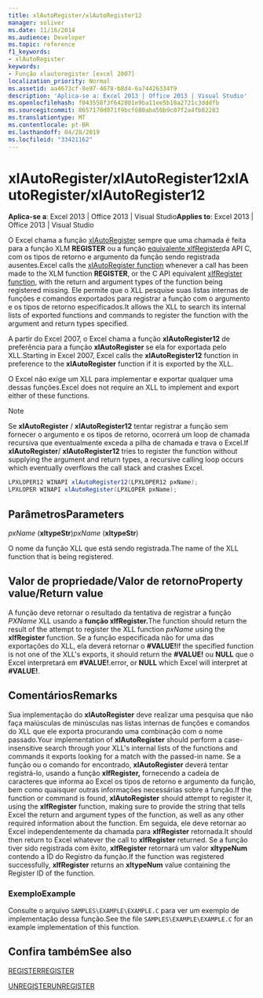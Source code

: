```yaml
---
title: xlAutoRegister/xlAutoRegister12
manager: soliver
ms.date: 11/16/2014
ms.audience: Developer
ms.topic: reference
f1_keywords:
- xlAutoRegister
keywords:
- Função xlautoregister [excel 2007]
localization_priority: Normal
ms.assetid: aa4673cf-8e97-4678-b8d4-6a74426334f9
description: 'Aplica-se a: Excel 2013 | Office 2013 | Visual Studio'
ms.openlocfilehash: f043558f3f642001e9ba11ee5b18a2721c3dddfb
ms.sourcegitcommit: 8657170d071f9bcf680aba50b9c07f2a4fb82283
ms.translationtype: MT
ms.contentlocale: pt-BR
ms.lasthandoff: 04/28/2019
ms.locfileid: "33421162"
---
```

# <a name="xlautoregisterxlautoregister12"></a><span data-ttu-id="d06be-104">xlAutoRegister/xlAutoRegister12</span><span class="sxs-lookup"><span data-stu-id="d06be-104">xlAutoRegister/xlAutoRegister12</span></span>

 <span data-ttu-id="d06be-105">**Aplica-se a**: Excel 2013 | Office 2013 | Visual Studio</span><span class="sxs-lookup"><span data-stu-id="d06be-105">**Applies to**: Excel 2013 | Office 2013 | Visual Studio</span></span> 
  
<span data-ttu-id="d06be-106">O Excel chama a função [xlAutoRegister](xlautoregister-xlautoregister12.md) sempre que uma chamada é feita para a função XLM **REGISTER** ou a função [equivalente xlfRegister](xlfregister-form-1.md)da API C, com os tipos de retorno e argumento da função sendo registrada ausentes.</span><span class="sxs-lookup"><span data-stu-id="d06be-106">Excel calls the [xlAutoRegister function](xlautoregister-xlautoregister12.md) whenever a call has been made to the XLM function **REGISTER**, or the C API equivalent [xlfRegister function](xlfregister-form-1.md), with the return and argument types of the function being registered missing.</span></span> <span data-ttu-id="d06be-107">Ele permite que o XLL pesquise suas listas internas de funções e comandos exportados para registrar a função com o argumento e os tipos de retorno especificados.</span><span class="sxs-lookup"><span data-stu-id="d06be-107">It allows the XLL to search its internal lists of exported functions and commands to register the function with the argument and return types specified.</span></span>
  
<span data-ttu-id="d06be-108">A partir do Excel 2007, o Excel chama a função **xlAutoRegister12** de preferência para a função **xlAutoRegister** se ela for exportada pelo XLL.</span><span class="sxs-lookup"><span data-stu-id="d06be-108">Starting in Excel 2007, Excel calls the **xlAutoRegister12** function in preference to the **xlAutoRegister** function if it is exported by the XLL.</span></span> 
  
<span data-ttu-id="d06be-109">O Excel não exige um XLL para implementar e exportar qualquer uma dessas funções.</span><span class="sxs-lookup"><span data-stu-id="d06be-109">Excel does not require an XLL to implement and export either of these functions.</span></span>
  
> [!NOTE]
> <span data-ttu-id="d06be-110">Se **xlAutoRegister** /  **xlAutoRegister12** tentar registrar a função sem fornecer o argumento e os tipos de retorno, ocorrerá um loop de chamada recursiva que eventualmente exceda a pilha de chamada e trava o Excel.</span><span class="sxs-lookup"><span data-stu-id="d06be-110">If **xlAutoRegister**/ **xlAutoRegister12** tries to register the function without supplying the argument and return types, a recursive calling loop occurs which eventually overflows the call stack and crashes Excel.</span></span> 
  
```cs
LPXLOPER12 WINAPI xlAutoRegister12(LPXLOPER12 pxName);
LPXLOPER WINAPI xlAutoRegister(LPXLOPER pxName);
```

## <a name="parameters"></a><span data-ttu-id="d06be-111">Parâmetros</span><span class="sxs-lookup"><span data-stu-id="d06be-111">Parameters</span></span>

 <span data-ttu-id="d06be-112">_pxName_ (**xltypeStr**)</span><span class="sxs-lookup"><span data-stu-id="d06be-112">_pxName_ (**xltypeStr**)</span></span>
  
<span data-ttu-id="d06be-113">O nome da função XLL que está sendo registrada.</span><span class="sxs-lookup"><span data-stu-id="d06be-113">The name of the XLL function that is being registered.</span></span>
  
## <a name="property-valuereturn-value"></a><span data-ttu-id="d06be-114">Valor de propriedade/Valor de retorno</span><span class="sxs-lookup"><span data-stu-id="d06be-114">Property value/Return value</span></span>

<span data-ttu-id="d06be-115">A função deve retornar o resultado da tentativa de registrar a função _PXName_ XLL usando a **função xlfRegister.**</span><span class="sxs-lookup"><span data-stu-id="d06be-115">The function should return the result of the attempt to register the XLL function  _pxName_ using the **xlfRegister** function.</span></span> <span data-ttu-id="d06be-116">Se a função especificada não for uma das exportações do XLL, ela deverá retornar o **#VALUE!**</span><span class="sxs-lookup"><span data-stu-id="d06be-116">If the specified function is not one of the XLL's exports, it should return the **#VALUE!**</span></span> <span data-ttu-id="d06be-117">ou **NULL** que o Excel interpretará em **#VALUE!**.</span><span class="sxs-lookup"><span data-stu-id="d06be-117">error, or **NULL** which Excel will interpret at **#VALUE!**.</span></span>
  
## <a name="remarks"></a><span data-ttu-id="d06be-118">Comentários</span><span class="sxs-lookup"><span data-stu-id="d06be-118">Remarks</span></span>

<span data-ttu-id="d06be-119">Sua implementação do **xlAutoRegister** deve realizar uma pesquisa que não faça maiúsculas de minúsculas nas listas internas de funções e comandos do XLL que ele exporta procurando uma combinação com o nome passado.</span><span class="sxs-lookup"><span data-stu-id="d06be-119">Your implementation of **xlAutoRegister** should perform a case-insensitive search through your XLL's internal lists of the functions and commands it exports looking for a match with the passed-in name.</span></span> <span data-ttu-id="d06be-120">Se a função ou o comando for encontrado, **xlAutoRegister** deverá tentar registrá-lo, usando a função **xlfRegister,** fornecendo a cadeia de caracteres que informa ao Excel os tipos de retorno e argumento da função, bem como quaisquer outras informações necessárias sobre a função.</span><span class="sxs-lookup"><span data-stu-id="d06be-120">If the function or command is found, **xlAutoRegister** should attempt to register it, using the **xlfRegister** function, making sure to provide the string that tells Excel the return and argument types of the function, as well as any other required information about the function.</span></span> <span data-ttu-id="d06be-121">Em seguida, ele deve retornar ao Excel independentemente da chamada para **xlfRegister** retornada.</span><span class="sxs-lookup"><span data-stu-id="d06be-121">It should then return to Excel whatever the call to **xlfRegister** returned.</span></span> <span data-ttu-id="d06be-122">Se a função tiver sido registrada com êxito, **xlfRegister** retornará um valor **xltypeNum** contendo a ID do Registro da função.</span><span class="sxs-lookup"><span data-stu-id="d06be-122">If the function was registered successfully, **xlfRegister** returns an **xltypeNum** value containing the Register ID of the function.</span></span> 
  
### <a name="example"></a><span data-ttu-id="d06be-123">Exemplo</span><span class="sxs-lookup"><span data-stu-id="d06be-123">Example</span></span>

<span data-ttu-id="d06be-124">Consulte o arquivo  `SAMPLES\EXAMPLE\EXAMPLE.C` para ver um exemplo de implementação dessa função.</span><span class="sxs-lookup"><span data-stu-id="d06be-124">See the file  `SAMPLES\EXAMPLE\EXAMPLE.C` for an example implementation of this function.</span></span> 
  
## <a name="see-also"></a><span data-ttu-id="d06be-125">Confira também</span><span class="sxs-lookup"><span data-stu-id="d06be-125">See also</span></span>



[<span data-ttu-id="d06be-126">REGISTER</span><span class="sxs-lookup"><span data-stu-id="d06be-126">REGISTER</span></span>](xlfregister-form-1.md)
  
[<span data-ttu-id="d06be-127">UNREGISTER</span><span class="sxs-lookup"><span data-stu-id="d06be-127">UNREGISTER</span></span>](xlfunregister-form-1.md)

